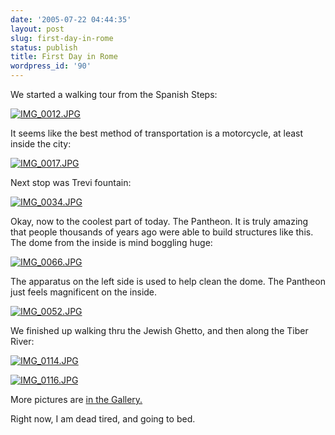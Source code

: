 ```yaml
---
date: '2005-07-22 04:44:35'
layout: post
slug: first-day-in-rome
status: publish
title: First Day in Rome
wordpress_id: '90'
---
```



We started a walking tour from the Spanish Steps:
  
[![IMG_0012.JPG](http://paul.querna.org/journal/files/IMG_0012-tm.jpg)](http://paul.querna.org/journal/files/IMG_0012.JPG)



It seems like the best method of transportation is a motorcycle, at least inside the city:



[![IMG_0017.JPG](http://paul.querna.org/journal/files/IMG_0017-tm.jpg)](http://paul.querna.org/journal/files/IMG_0017.JPG)



Next stop was Trevi fountain:
  
[![IMG_0034.JPG](http://paul.querna.org/journal/files/IMG_0034-tm.jpg)](http://paul.querna.org/journal/files/IMG_0034.JPG)



Okay, now to the coolest part of today. The Pantheon. It is truly amazing that people thousands of years ago were able to build structures like this.  The dome from the inside is mind boggling huge:



[![IMG_0066.JPG](http://paul.querna.org/journal/files/IMG_0066-tm.jpg)](http://paul.querna.org/journal/files/IMG_0066.JPG)
  
The apparatus on the left side is used to help clean the dome.  The Pantheon just feels magnificent on the inside.



[![IMG_0052.JPG](http://paul.querna.org/journal/files/IMG_0052-tm.jpg)](http://paul.querna.org/journal/files/IMG_0052.JPG)



We finished up walking thru the Jewish Ghetto, and then along the Tiber River:



[![IMG_0114.JPG](http://paul.querna.org/journal/files/IMG_0114-tm.jpg)](http://paul.querna.org/journal/files/IMG_0114.JPG)



[![IMG_0116.JPG](http://paul.querna.org/journal/files/IMG_0116-tm.jpg)](http://paul.querna.org/journal/files/IMG_0116.JPG)



More pictures are [in the Gallery.](http://paul.querna.org/pictures/main.php?g2_view=core.ShowItem&g2_itemId=281)



Right now, I am dead tired, and going to bed.


